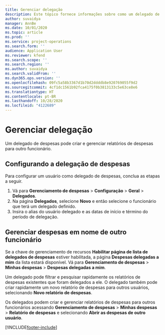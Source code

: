 ```yaml
---
title: Gerenciar delegação
description: Este tópico fornece informações sobre como um delegado de despesas pode criar e gerenciar relatórios de despesas para outro funcionário.
author: suvaidya
manager: AnnBe
ms.date: 10/01/2020
ms.topic: article
ms.prod: ''
ms.service: project-operations
ms.search.form: ''
audience: Application User
ms.reviewer: kfend
ms.search.scope: ''
ms.search.region: ''
ms.author: suvaidya
ms.search.validFrom: ''
ms.dyn365.ops.version: ''
ms.openlocfilehash: 09fc5a58b3367d1b70d2ddddb8e920769055f9d2
ms.sourcegitcommit: 4cf1dc1561b92fca4175f0b3813133c5e63ce8e6
ms.translationtype: HT
ms.contentlocale: pt-BR
ms.lasthandoff: 10/28/2020
ms.locfileid: "4122689"
---
```

# <a name="manage-delegation"></a>Gerenciar delegação
Um delegado de despesas pode criar e gerenciar relatórios de despesas para outro funcionário.

## <a name="configuring-expense-delegation"></a>Configurando a delegação de despesas

Para configurar um usuário como delegado de despesas, conclua as etapas a seguir. 
1. Vá para **Gerenciamento de despesas** > **Configuração** > **Geral** > **Delegados**. 
2. Na página **Delegados**, selecione **Novo** e então selecione o funcionário que terá um delegado definido. 
3. Insira o alias do usuário delegado e as datas de início e término do período de delegação.

## <a name="manage-expenses-on-behalf-of-another-employee"></a>Gerenciar despesas em nome de outro funcionário

Se a chave de gerenciamento de recursos **Habilitar página de lista de delegados de despesas** estiver habilitada, a página **Despesas delegadas a mim** da lista estará disponível. Vá para **Gerenciamento de despesas** > **Minhas despesas** > **Despesas delegadas a mim**.

Um delegado pode filtrar e pesquisar rapidamente os relatórios de despesas existentes que foram delegados a ele. O delegado também pode criar rapidamente um novo relatório de despesas para outros usuários, selecionando **Novo relatório de despesas**.

Os delegados podem criar e gerenciar relatórios de despesas para outros funcionários acessando **Gerenciamento de despesas** > **Minhas despesas** > **Relatório de despesas** e selecionando **Abrir as despesas de outro usuário**.


[!INCLUDE[footer-include](../includes/footer-banner.md)]